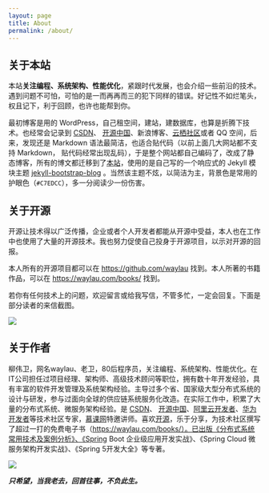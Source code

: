 ```yaml
---
layout: page
title: About
permalink: /about/
---
```

## 关于本站

本站**关注编程、系统架构、性能优化**，紧跟时代发展，也会介绍一些前沿的技术。遇到问题不可怕，可怕的是一而再再而三的犯下同样的错误。好记性不如烂笔头，权且记下，利于回顾，也许也能帮到你。

最初博客是用的 WordPress，自己租空间，建站，建数据库，也算是折腾下技术。也经常会记录到 [CSDN](https://waylau.blog.csdn.net)、 [开源中国](http://my.oschina.net/waylau)、新浪博客、[云栖社区](https://yq.aliyun.com/u/waylau)或者 QQ 空间，后来，发现还是 Markdown 语法最简洁，也适合贴代码（以前上面几大网站都不支持 Markdown， 贴代码经常出现乱码），于是整个网站都自己编码了，改成了静态博客，所有的博文都迁移到了[本站](https://waylau.com/)，使用的是自己写的一个响应式的 Jekyll 模块主题 [jekyll-bootstrap-blog](https://github.com/waylau/jekyll-bootstrap-blog) 。当然该主题不炫，以简洁为主，背景色是常用的护眼色（`#C7EDCC`），多一分阅读少一份伤害。
 
## 关于开源

开源让技术得以广泛传播，企业或者个人开发者都能从开源中受益，本人也在工作中也使用了大量的开源技术。我也努力促使自己投身于开源项目，以示对开源的回报。

本人所有的开源项目都可以在 <https://github.com/waylau> 找到。本人所著的书籍作品，可以在 <https://waylau.com/books/> 找到。

若你有任何技术上的问题，欢迎留言或给我写信，不管多忙，一定会回复。下面是部分读者的来信截图。

![](/images/gmail.jpg)

## 关于作者

柳伟卫，网名waylau、老卫，80后程序员，关注编程、系统架构、性能优化。在IT公司担任过项目经理、架构师、高级技术顾问等职位，拥有数十年开发经验，具有丰富的软件开发管理及系统架构经验。主导过多个省、国家级大型分布式系统的设计与研发，参与过面向全球的供应链系统服务化改造。在实际工作中，积累了大量的分布式系统、微服务架构经验。是 [CSDN](http://blog.csdn.net/kkkloveyou)、 [开源中国](http://my.oschina.net/waylau)、[阿里云开发者](https://developer.aliyun.com/profile/5hmvd55g6gvno)、[华为开发者](https://developer.huawei.com/consumer/cn/personalcenter/overview?uid=opf0634ac7160d3fd64ddf19b0010266)等技术社区专家，[慕课网](http://www.imooc.com/u/4842271)特邀讲师。喜欢[开源](https://github.com/waylau)，乐于分享，为技术社区撰写了超过一打的免费电子书（https://waylau.com/books/）。已出版《分布式系统常用技术及案例分析》、《Spring Boot 企业级应用开发实战》、《Spring Cloud 微服务架构开发实战》、《Spring 5开发大全》等专著。

![](/images/way_500_500.jpg)

***只希望，当我老去，回首往事，不负此生。***
